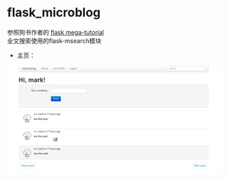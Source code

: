 flask_microblog
===============

参照狗书作者的 [flask mega-tutorial](http://www.pythondoc.com/flask-mega-tutorial/helloworld.html) \
全文搜索使用的flask-msearch模块

+  主页：

![image](https://github.com/ppd0705/flask_microblog/blob/master/app/static/img/microblog_index.png)





